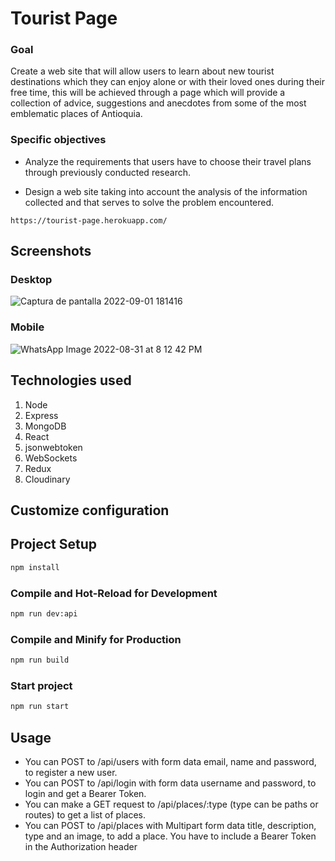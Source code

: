 # Tourist Page

### Goal
Create a web site that will allow users to learn about new tourist destinations which they can enjoy alone or with their loved ones during their free time, this will be achieved through a page which will provide a collection of advice, suggestions and anecdotes from some of the most emblematic places of Antioquia.

### Specific objectives
* Analyze the requirements that users have to choose their travel plans through previously conducted research.

* Design a web site taking into account the analysis of the information collected and that serves to solve the problem encountered.

```
https://tourist-page.herokuapp.com/
```

## Screenshots

### Desktop
![Captura de pantalla 2022-09-01 181416](https://user-images.githubusercontent.com/102927455/188027916-4df0e012-93c8-4835-a71b-87d4a954d344.jpg)
### Mobile
![WhatsApp Image 2022-08-31 at 8 12 42 PM](https://user-images.githubusercontent.com/102927455/188028084-1611dac0-ddae-4c18-9670-5d0a8abe6a9a.jpeg)

## Technologies used

1. Node
2. Express
3. MongoDB
4. React
5. jsonwebtoken
6. WebSockets
7. Redux
8. Cloudinary

## Customize configuration

## Project Setup

```sh
npm install
```

### Compile and Hot-Reload for Development

```sh
npm run dev:api
```

### Compile and Minify for Production

```sh
npm run build
```

### Start project 

```sh
npm run start
```

## Usage

* You can POST to /api/users with form data email, name and password, to register a new user.
* You can POST to /api/login with form data username and password, to login and get a Bearer Token.
* You can make a GET request to /api/places/:type (type can be paths or routes) to get a list of places.
* You can POST to /api/places with Multipart form data title, description, type and an image, to add a place. You have to include a Bearer Token in the Authorization header
